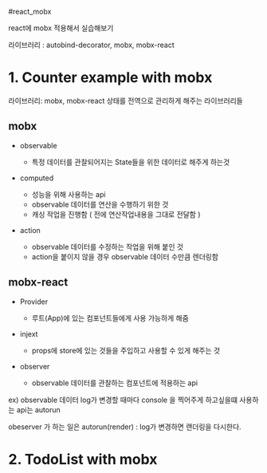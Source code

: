 #react_mobx

react에 mobx 적용해서 실습해보기

라이브러리 : autobind-decorator, mobx, mobx-react

# 1. Counter example with mobx

라이브러리: mobx, mobx-react
상태를 전역으로 관리하게 해주는 라이브러리들

## mobx

-   observable

    -   특정 데이터를 관찰되어지는 State들을 위한 데이터로 해주게 하는것

-   computed

    -   성능을 위해 사용하는 api
    -   observable 데이터를 연산을 수행하기 위한 것
    -   캐싱 작업을 진행함 ( 전에 연산작업내용을 그대로 전달함 )

-   action
    -   observable 데이터를 수정하는 작업을 위해 붙인 것
    -   action을 붙이지 않을 경우 observable 데이터 수만큼 렌더링함

## mobx-react

-   Provider

    -   루트(App)에 있는 컴포넌트들에게 사용 가능하게 해줌

-   injext

    -   props에 store에 있는 것들을 주입하고 사용할 수 있게 해주는 것

-   observer
    -   observable 데이터를 관찰하는 컴포넌트에 적용하는 api

ex) observable 데이터 log가 변경할 때마다 console 을 찍어주게 하고싶을떄 사용하는 api는 autorun

obeserver 가 하는 일은 autorun(render) : log가 변경하면 랜더링을 다시한다.

# 2. TodoList with mobx
